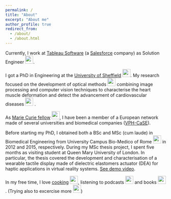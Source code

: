 ```yaml
---
permalink: /
title: "About"
excerpt: "About me"
author_profile: true
redirect_from: 
  - /about/
  - /about.html
---
```


Currently, I work at [Tableau Software](https://www.tableau.com/) (a [Salesforce](https://www.salesforce.com/) company) as Solution Engineer <img src="https://emojipedia-us.s3.dualstack.us-west-1.amazonaws.com/thumbs/320/apple/271/bar-chart_1f4ca.png" width="25" height="25" />.

I got a PhD in Engineering at the [University of Sheffield](https://www.sheffield.ac.uk/) <img src="https://emojipedia-us.s3.dualstack.us-west-1.amazonaws.com/thumbs/240/apple/198/flag-for-united-kingdom_1f1ec-1f1e7.png" width="25" height="25" />. My research focused on the development of optical methods <img src="https://emojipedia-us.s3.dualstack.us-west-1.amazonaws.com/thumbs/320/apple/198/camera_1f4f7.png" width="25" height="25" /> combining image processing and computer vision techniques to characterise the heart muscle deformation and detect the advancement of cardiovascular diseases <img src="https://emojipedia-us.s3.dualstack.us-west-1.amazonaws.com/thumbs/240/apple/198/broken-heart_1f494.png" width="25" height="25" /> .

As [Marie Curie fellow](https://ec.europa.eu/research/mariecurieactions/node_en) <img src="https://emojipedia-us.s3.dualstack.us-west-1.amazonaws.com/thumbs/120/apple/198/flag-for-european-union_1f1ea-1f1fa.png" width="25" height="25" />, I have been a member of a European network made of several universities and biomedical companies ([VPH-CaSE](http://www.vph-case.eu/)).

Before starting my PhD, I obtained both a BSc and MSc (cum laude) in Biomedical Engineering from University Campus Bio-Medico of Rome <img src="https://emojipedia-us.s3.dualstack.us-west-1.amazonaws.com/thumbs/240/apple/198/flag-for-italy_1f1ee-1f1f9.png" width="25" height="25" /> in 2012 and 2015, respectively. During my MSc thesis project, I spent five months as visiting student at Queen Mary University of London. In particular, the thesis covered the development and characterisation of a wearable tactile display made of dielectric elastomers actuator (DEA) for haptic applications in virtual reality systems. [See demo video](https://www.youtube.com/watch?v=RnTjN5ySO_E).

In my free time, I love [cooking](https://www.instagram.com/paoloxcook/) <img src="https://emojipedia-us.s3.dualstack.us-west-1.amazonaws.com/thumbs/320/apple/271/man-cook-light-skin-tone_1f468-1f3fb-200d-1f373.png" width="25" height="25" />, listening to podcasts <img src="https://emojipedia-us.s3.dualstack.us-west-1.amazonaws.com/thumbs/320/apple/271/headphone_1f3a7.png" width="25" height="25" /> and books <img src="https://emojipedia-us.s3.dualstack.us-west-1.amazonaws.com/thumbs/320/apple/271/books_1f4da.png" width="25" height="25" />. (Trying also to excercise more <img src="https://emojipedia-us.s3.dualstack.us-west-1.amazonaws.com/thumbs/320/apple/271/man-running-light-skin-tone_1f3c3-1f3fb-200d-2642-fe0f.png" width="25" height="25" />)
